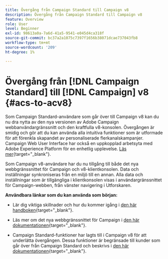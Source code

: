 ```yaml
---
title: Övergång från Campaign Standard till Campaign v8
description: Övergång från Campaign Standard till Campaign v8
feature: Overview
role: User
level: Beginner
exl-id: 98613a0a-7a6d-41a5-9541-e045d4ca318f
source-git-commit: bc37a2a1075c7397f1656b38071dcae737043fb8
workflow-type: tm+mt
source-wordcount: '209'
ht-degree: 1%

---
```


# Övergång från [!DNL Campaign Standard] till [!DNL Campaign] v8 {#acs-to-acv8}

Som Campaign Standard-användare som går över till Campaign v8 kan du nu dra nytta av den nya versionen av Adobe Campaign webbanvändargränssnitt och den kraftfulla v8-konsolen. Övergången är smidig och gör att du kan använda alla intuitiva funktioner som är utformade för att förenkla skapandet av personaliserade flerkanalskampanjer. Campaign Web User Interface har också en uppkopplad arbetsyta med Adobe Experience Platform för en enhetlig upplevelse. [Läs mer](https://experienceleague.adobe.com/en/docs/campaign-web/v8/start/acs-migration){target="_blank"}.

Som Campaign v8-användare har du nu tillgång till både det nya webbgränssnittet för Campaign och v8-klientkonsolen. Data och inställningar synkroniseras från en miljö till en annan. Alla data och inställningar som är tillgängliga i klientkonsolen visas i användargränssnittet för Campaign-webben, från vänster navigering i Utforskaren.

**Användbara länkar som du kan använda som början:**

* Lär dig viktiga skillnader och hur du kommer igång i [den här handboken](https://experienceleague.adobe.com/sv/docs/campaign-web/acs-to-ac/home){target="_blank"}.

* Läs mer om det nya webbgränssnittet för Campaign i [den här dokumentationen](https://experienceleague.adobe.com/docs/campaign-web/v8/campaign-web-home.html){target="_blank"}.

* Campaign Standard-funktioner har lagts till i Campaign v8 för att underlätta övergången. Dessa funktioner är begränsade till kunder som går över från Campaign Standard och beskrivs i [den här dokumentationen](https://experienceleague.adobe.com/en/docs/experience-cloud/campaign/campaign-standard-migration-home){target="_blank"}.


